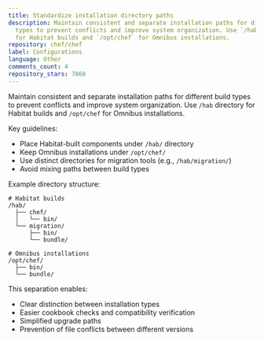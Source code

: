 ```yaml
---
title: Standardize installation directory paths
description: Maintain consistent and separate installation paths for different build
  types to prevent conflicts and improve system organization. Use `/hab` directory
  for Habitat builds and `/opt/chef` for Omnibus installations.
repository: chef/chef
label: Configurations
language: Other
comments_count: 4
repository_stars: 7860
---
```


Maintain consistent and separate installation paths for different build types to prevent conflicts and improve system organization. Use `/hab` directory for Habitat builds and `/opt/chef` for Omnibus installations.

Key guidelines:
- Place Habitat-built components under `/hab/` directory
- Keep Omnibus installations under `/opt/chef/`
- Use distinct directories for migration tools (e.g., `/hab/migration/`)
- Avoid mixing paths between build types

Example directory structure:
```
# Habitat builds
/hab/
  ├── chef/
  │   └── bin/
  └── migration/
      ├── bin/
      └── bundle/

# Omnibus installations
/opt/chef/
  ├── bin/
  └── bundle/
```

This separation enables:
- Clear distinction between installation types
- Easier cookbook checks and compatibility verification
- Simplified upgrade paths
- Prevention of file conflicts between different versions
